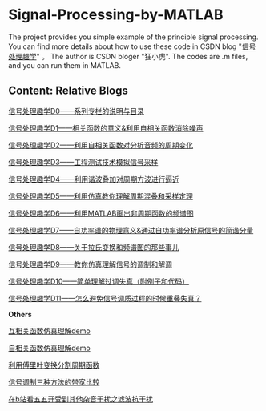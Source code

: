 # Signal-Processing-by-MATLAB

The project provides you simple example of the principle signal processing. You can find more details about how to use these code in CSDN blog "[信号处理趣学](https://anthonydave.blog.csdn.net/article/details/105806805)" 。 The author is CSDN bloger "狂小虎". The codes are .m files, and you can run them in MATLAB.

## Content: Relative Blogs
[信号处理趣学D0——系列专栏的说明与目录](https://anthonydave.blog.csdn.net/article/details/105806805)

[信号处理趣学D1——相关函数的意义&利用自相关函数消除噪声](https://blog.csdn.net/Davidietop/article/details/105122814)

[信号处理趣学D2——利用自相关函数对分析音频的周期变化](https://blog.csdn.net/Davidietop/article/details/105151671)

[信号处理趣学D3——工程测试技术模拟信号采样](https://blog.csdn.net/Davidietop/article/details/105222008)

[信号处理趣学D4——利用谐波叠加对周期方波进行逼近](https://blog.csdn.net/Davidietop/article/details/105223500)

[信号处理趣学D5——利用仿真教你理解周期混叠和采样定理](https://blog.csdn.net/Davidietop/article/details/105266739)

[信号处理趣学D6——利用MATLAB画出非周期函数的频谱图](https://blog.csdn.net/Davidietop/article/details/105225633)

[信号处理趣学D7——自功率谱的物理意义&通过自功率谱分析原信号的简谐分量](https://blog.csdn.net/Davidietop/article/details/105226267)

[信号处理趣学D8——关于拉氏变换和频谱图的那些事儿](https://blog.csdn.net/Davidietop/article/details/105369349)

[信号处理趣学D9——教你仿真理解信号的调制和解调](https://blog.csdn.net/Davidietop/article/details/105812743)

[信号处理趣学D10——简单理解过调失真（附例子和代码）](https://blog.csdn.net/Davidietop/article/details/105813629)

[信号处理趣学D11——怎么避免信号调质过程的时候重叠失真？](https://blog.csdn.net/Davidietop/article/details/105814856)

**Others**

[互相关函数仿真理解demo](https://anthonydave.blog.csdn.net/article/details/105131109)

[自相关函数仿真理解demo](https://anthonydave.blog.csdn.net/article/details/105131258)

[利用傅里叶变换分割周期函数](https://anthonydave.blog.csdn.net/article/details/105151525)

[信号调制三种方法的带宽比较](https://anthonydave.blog.csdn.net/article/details/105879647)

[在b站看五五开受到其他杂音干扰之滤波抗干扰](https://anthonydave.blog.csdn.net/article/details/105966665)
